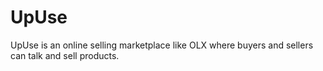 # UpUse
UpUse is an online selling marketplace like OLX where buyers and sellers can talk and sell products.

